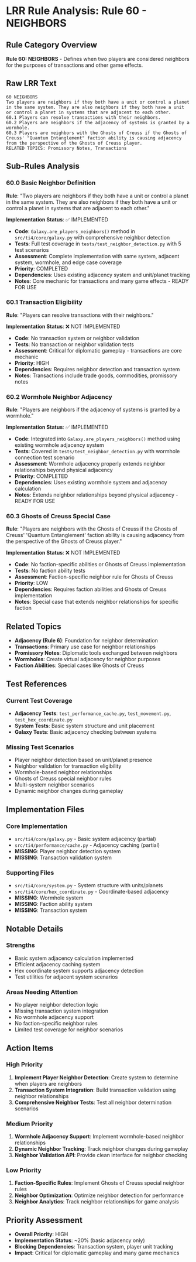 # LRR Rule Analysis: Rule 60 - NEIGHBORS

## Rule Category Overview
**Rule 60: NEIGHBORS** - Defines when two players are considered neighbors for the purposes of transactions and other game effects.

## Raw LRR Text
```
60 NEIGHBORS
Two players are neighbors if they both have a unit or control a planet in the same system. They are also neighbors if they both have a unit or control a planet in systems that are adjacent to each other.
60.1 Players can resolve transactions with their neighbors.
60.2 Players are neighbors if the adjacency of systems is granted by a wormhole.
60.3 Players are neighbors with the Ghosts of Creuss if the Ghosts of Creuss' "Quantum Entanglement" faction ability is causing adjacency from the perspective of the Ghosts of Creuss player.
RELATED TOPICS: Promissory Notes, Transactions
```

## Sub-Rules Analysis

### 60.0 Basic Neighbor Definition
**Rule**: "Two players are neighbors if they both have a unit or control a planet in the same system. They are also neighbors if they both have a unit or control a planet in systems that are adjacent to each other."

**Implementation Status**: ✅ IMPLEMENTED
- **Code**: `Galaxy.are_players_neighbors()` method in `src/ti4/core/galaxy.py` with comprehensive neighbor detection
- **Tests**: Full test coverage in `tests/test_neighbor_detection.py` with 5 test scenarios
- **Assessment**: Complete implementation with same system, adjacent system, wormhole, and edge case coverage
- **Priority**: COMPLETED
- **Dependencies**: Uses existing adjacency system and unit/planet tracking
- **Notes**: Core mechanic for transactions and many game effects - READY FOR USE

### 60.1 Transaction Eligibility
**Rule**: "Players can resolve transactions with their neighbors."

**Implementation Status**: ❌ NOT IMPLEMENTED
- **Code**: No transaction system or neighbor validation
- **Tests**: No transaction or neighbor validation tests
- **Assessment**: Critical for diplomatic gameplay - transactions are core mechanic
- **Priority**: HIGH
- **Dependencies**: Requires neighbor detection and transaction system
- **Notes**: Transactions include trade goods, commodities, promissory notes

### 60.2 Wormhole Neighbor Adjacency
**Rule**: "Players are neighbors if the adjacency of systems is granted by a wormhole."

**Implementation Status**: ✅ IMPLEMENTED
- **Code**: Integrated into `Galaxy.are_players_neighbors()` method using existing wormhole adjacency system
- **Tests**: Covered in `tests/test_neighbor_detection.py` with wormhole connection test scenario
- **Assessment**: Wormhole adjacency properly extends neighbor relationships beyond physical adjacency
- **Priority**: COMPLETED
- **Dependencies**: Uses existing wormhole system and adjacency calculation
- **Notes**: Extends neighbor relationships beyond physical adjacency - READY FOR USE

### 60.3 Ghosts of Creuss Special Case
**Rule**: "Players are neighbors with the Ghosts of Creuss if the Ghosts of Creuss' 'Quantum Entanglement' faction ability is causing adjacency from the perspective of the Ghosts of Creuss player."

**Implementation Status**: ❌ NOT IMPLEMENTED
- **Code**: No faction-specific abilities or Ghosts of Creuss implementation
- **Tests**: No faction ability tests
- **Assessment**: Faction-specific neighbor rule for Ghosts of Creuss
- **Priority**: LOW
- **Dependencies**: Requires faction abilities and Ghosts of Creuss implementation
- **Notes**: Special case that extends neighbor relationships for specific faction

## Related Topics
- **Adjacency (Rule 6)**: Foundation for neighbor determination
- **Transactions**: Primary use case for neighbor relationships
- **Promissory Notes**: Diplomatic tools exchanged between neighbors
- **Wormholes**: Create virtual adjacency for neighbor purposes
- **Faction Abilities**: Special cases like Ghosts of Creuss

## Test References

### Current Test Coverage
- **Adjacency Tests**: `test_performance_cache.py`, `test_movement.py`, `test_hex_coordinate.py`
- **System Tests**: Basic system structure and unit placement
- **Galaxy Tests**: Basic adjacency checking between systems

### Missing Test Scenarios
- Player neighbor detection based on unit/planet presence
- Neighbor validation for transaction eligibility
- Wormhole-based neighbor relationships
- Ghosts of Creuss special neighbor rules
- Multi-system neighbor scenarios
- Dynamic neighbor changes during gameplay

## Implementation Files

### Core Implementation
- `src/ti4/core/galaxy.py` - Basic system adjacency (partial)
- `src/ti4/performance/cache.py` - Adjacency caching (partial)
- **MISSING**: Player neighbor detection system
- **MISSING**: Transaction validation system

### Supporting Files
- `src/ti4/core/system.py` - System structure with units/planets
- `src/ti4/core/hex_coordinate.py` - Coordinate-based adjacency
- **MISSING**: Wormhole system
- **MISSING**: Faction ability system
- **MISSING**: Transaction system

## Notable Details

### Strengths
- Basic system adjacency calculation implemented
- Efficient adjacency caching system
- Hex coordinate system supports adjacency detection
- Test utilities for adjacent system scenarios

### Areas Needing Attention
- No player neighbor detection logic
- Missing transaction system integration
- No wormhole adjacency support
- No faction-specific neighbor rules
- Limited test coverage for neighbor scenarios

## Action Items

### High Priority
1. **Implement Player Neighbor Detection**: Create system to determine when players are neighbors
2. **Transaction System Integration**: Build transaction validation using neighbor relationships
3. **Comprehensive Neighbor Tests**: Test all neighbor determination scenarios

### Medium Priority
1. **Wormhole Adjacency Support**: Implement wormhole-based neighbor relationships
2. **Dynamic Neighbor Tracking**: Track neighbor changes during gameplay
3. **Neighbor Validation API**: Provide clean interface for neighbor checking

### Low Priority
1. **Faction-Specific Rules**: Implement Ghosts of Creuss special neighbor rules
2. **Neighbor Optimization**: Optimize neighbor detection for performance
3. **Neighbor Analytics**: Track neighbor relationships for game analysis

## Priority Assessment
- **Overall Priority**: HIGH
- **Implementation Status**: ~20% (basic adjacency only)
- **Blocking Dependencies**: Transaction system, player unit tracking
- **Impact**: Critical for diplomatic gameplay and many game mechanics

